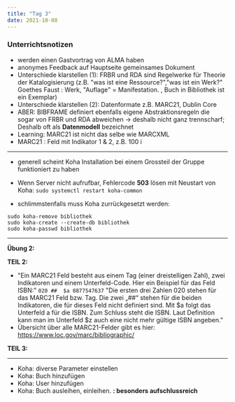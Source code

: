 ```yaml
---
title: "Tag 3"
date: 2021-10-08
---
```


### Unterrichtsnotizen


* werden einen Gastvortrag von ALMA haben
* anonymes Feedback auf Hauptseite gemeinsames Dokument
* Unterschiede klarstellen (1): FRBR und RDA sind Regelwerke für Theorie der Katalogisierung (z.B. "was ist eine Ressource?","was ist ein Werk?"  Goethes Faust : Werk, "Auflage" = Manifestation. , Buch in Bibliothek ist ein Exemplar)
* Unterschiede klarstellen (2): Datenformate z.B. MARC21, Dublin Core
* ABER: BIBFRAME definiert ebenfalls eigene Abstraktionsregeln die sogar von FRBR und RDA abweichen -> deshalb nicht ganz trennscharf; Deshalb oft als **Datenmodell** bezeichnet
* Learning: MARC21 ist nicht das selbe wie MARCXML 
* MARC21 : Feld mit Indikator 1 & 2, z.B. 100 i 

---

* generell scheint Koha Installation bei einem Grossteil der Gruppe funktioniert zu haben
* Wenn Server nicht aufrufbar, Fehlercode **503** lösen mit Neustart von Koha: ```sudo systemctl restart koha-common```

* schlimmstenfalls muss Koha zurrückgesetzt werden:

```
sudo koha-remove bibliothek
sudo koha-create --create-db bibliothek
sudo koha-passwd bibliothek
```

---

**Übung 2:**

**TEIL 2:**

* "Ein MARC21 Feld besteht aus einem Tag (einer dreistelligen Zahl), zwei Indikatoren und einem Unterfeld-Code. Hier ein Beispiel für das Feld ISBN:" ```020 ##  $a 0877547637``` "Die ersten drei Zahlen 020 stehen für das MARC21 Feld bzw. Tag. Die zwei „##“ stehen für die beiden Indikatoren, die für dieses Feld nicht definiert sind. Mit $a folgt das Unterfeld a für die ISBN. Zum Schluss steht die ISBN. Laut Definition kann man im Unterfeld $z auch eine nicht mehr gültige ISBN angeben."
* Übersicht über alle MARC21-Felder gibt es hier: https://www.loc.gov/marc/bibliographic/

**TEIL 3:**

---

* Koha: diverse Parameter einstellen
* Koha: Buch hinzufügen
* Koha: User hinzufügen
* Koha: Buch ausleihen, einleihen. **: besonders aufschlussreich**
